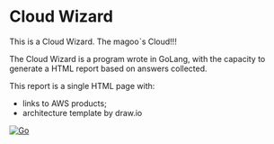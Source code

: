 <h1> Cloud Wizard </h1>
  
This is a Cloud Wizard. The magooˋs Cloud!!!

The Cloud Wizard is a program wrote in GoLang, with the capacity to generate a HTML report based on answers collected.

This report is a single HTML page with:

- links to AWS products;
- architecture template by draw.io 

[![Go](https://github.com/brunorusso/cloud-wizard/actions/workflows/go.yml/badge.svg)](https://github.com/brunorusso/cloud-wizard/actions/workflows/go.yml)
